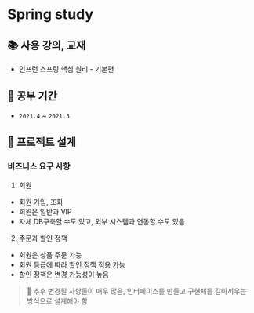 # Spring study
## 📚 사용 강의, 교재
- 인프런 스프링 핵심 원리 - 기본편
## 📆 공부 기간
- `2021.4` ~ `2021.5`
## 📌 프로젝트 설계
### 비즈니스 요구 사항
1. 회원

- 회원 가입, 조회
- 회원은 일반과 VIP
- 자체 DB구축할 수도 있고, 외부 시스템과 연동할 수도 있음

2. 주문과 할인 정책

- 회원은 상품 주문 가능
- 회원 등급에 따라 할인 정책 적용 가능
- 할인 정책은 변경 가능성이 높음

> 🐺 추후 변경될 사항들이 매우 많음, 인터페이스를 만들고 구현체를 갈아끼우는 방식으로 설계해야 함